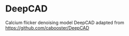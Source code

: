 # DeepCAD
Calcium flicker denoising model DeepCAD adapted from https://github.com/cabooster/DeepCAD
